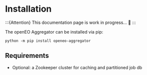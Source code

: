 
# Installation

:::{Attention}
This documentation page is work in progress... 👷
:::


The openEO Aggregator can be installed via pip:

```shell
python -m pip install openeo-aggregator
```


## Requirements

- Optional: a Zookeeper cluster for caching and partitioned job db

